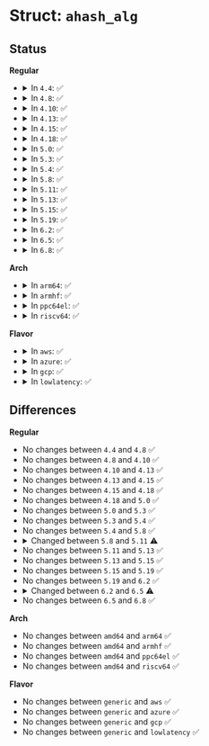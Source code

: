 # Struct: <code>ahash_alg</code>

## Status
<b>Regular</b>
<ul>
<li>
<details>
<summary>In <code>4.4</code>: ✅</summary>

```c
struct ahash_alg {
    int (*init)(struct ahash_request *);
    int (*update)(struct ahash_request *);
    int (*final)(struct ahash_request *);
    int (*finup)(struct ahash_request *);
    int (*digest)(struct ahash_request *);
    int (*export)(struct ahash_request *, void *);
    int (*import)(struct ahash_request *, const void *);
    int (*setkey)(struct crypto_ahash *, const u8 *, unsigned int);
    struct hash_alg_common halg;
};
```
</details>
</li>
<li>
<details>
<summary>In <code>4.8</code>: ✅</summary>

```c
struct ahash_alg {
    int (*init)(struct ahash_request *);
    int (*update)(struct ahash_request *);
    int (*final)(struct ahash_request *);
    int (*finup)(struct ahash_request *);
    int (*digest)(struct ahash_request *);
    int (*export)(struct ahash_request *, void *);
    int (*import)(struct ahash_request *, const void *);
    int (*setkey)(struct crypto_ahash *, const u8 *, unsigned int);
    struct hash_alg_common halg;
};
```
</details>
</li>
<li>
<details>
<summary>In <code>4.10</code>: ✅</summary>

```c
struct ahash_alg {
    int (*init)(struct ahash_request *);
    int (*update)(struct ahash_request *);
    int (*final)(struct ahash_request *);
    int (*finup)(struct ahash_request *);
    int (*digest)(struct ahash_request *);
    int (*export)(struct ahash_request *, void *);
    int (*import)(struct ahash_request *, const void *);
    int (*setkey)(struct crypto_ahash *, const u8 *, unsigned int);
    struct hash_alg_common halg;
};
```
</details>
</li>
<li>
<details>
<summary>In <code>4.13</code>: ✅</summary>

```c
struct ahash_alg {
    int (*init)(struct ahash_request *);
    int (*update)(struct ahash_request *);
    int (*final)(struct ahash_request *);
    int (*finup)(struct ahash_request *);
    int (*digest)(struct ahash_request *);
    int (*export)(struct ahash_request *, void *);
    int (*import)(struct ahash_request *, const void *);
    int (*setkey)(struct crypto_ahash *, const u8 *, unsigned int);
    struct hash_alg_common halg;
};
```
</details>
</li>
<li>
<details>
<summary>In <code>4.15</code>: ✅</summary>

```c
struct ahash_alg {
    int (*init)(struct ahash_request *);
    int (*update)(struct ahash_request *);
    int (*final)(struct ahash_request *);
    int (*finup)(struct ahash_request *);
    int (*digest)(struct ahash_request *);
    int (*export)(struct ahash_request *, void *);
    int (*import)(struct ahash_request *, const void *);
    int (*setkey)(struct crypto_ahash *, const u8 *, unsigned int);
    struct hash_alg_common halg;
};
```
</details>
</li>
<li>
<details>
<summary>In <code>4.18</code>: ✅</summary>

```c
struct ahash_alg {
    int (*init)(struct ahash_request *);
    int (*update)(struct ahash_request *);
    int (*final)(struct ahash_request *);
    int (*finup)(struct ahash_request *);
    int (*digest)(struct ahash_request *);
    int (*export)(struct ahash_request *, void *);
    int (*import)(struct ahash_request *, const void *);
    int (*setkey)(struct crypto_ahash *, const u8 *, unsigned int);
    struct hash_alg_common halg;
};
```
</details>
</li>
<li>
<details>
<summary>In <code>5.0</code>: ✅</summary>

```c
struct ahash_alg {
    int (*init)(struct ahash_request *);
    int (*update)(struct ahash_request *);
    int (*final)(struct ahash_request *);
    int (*finup)(struct ahash_request *);
    int (*digest)(struct ahash_request *);
    int (*export)(struct ahash_request *, void *);
    int (*import)(struct ahash_request *, const void *);
    int (*setkey)(struct crypto_ahash *, const u8 *, unsigned int);
    struct hash_alg_common halg;
};
```
</details>
</li>
<li>
<details>
<summary>In <code>5.3</code>: ✅</summary>

```c
struct ahash_alg {
    int (*init)(struct ahash_request *);
    int (*update)(struct ahash_request *);
    int (*final)(struct ahash_request *);
    int (*finup)(struct ahash_request *);
    int (*digest)(struct ahash_request *);
    int (*export)(struct ahash_request *, void *);
    int (*import)(struct ahash_request *, const void *);
    int (*setkey)(struct crypto_ahash *, const u8 *, unsigned int);
    struct hash_alg_common halg;
};
```
</details>
</li>
<li>
<details>
<summary>In <code>5.4</code>: ✅</summary>

```c
struct ahash_alg {
    int (*init)(struct ahash_request *);
    int (*update)(struct ahash_request *);
    int (*final)(struct ahash_request *);
    int (*finup)(struct ahash_request *);
    int (*digest)(struct ahash_request *);
    int (*export)(struct ahash_request *, void *);
    int (*import)(struct ahash_request *, const void *);
    int (*setkey)(struct crypto_ahash *, const u8 *, unsigned int);
    struct hash_alg_common halg;
};
```
</details>
</li>
<li>
<details>
<summary>In <code>5.8</code>: ✅</summary>

```c
struct ahash_alg {
    int (*init)(struct ahash_request *);
    int (*update)(struct ahash_request *);
    int (*final)(struct ahash_request *);
    int (*finup)(struct ahash_request *);
    int (*digest)(struct ahash_request *);
    int (*export)(struct ahash_request *, void *);
    int (*import)(struct ahash_request *, const void *);
    int (*setkey)(struct crypto_ahash *, const u8 *, unsigned int);
    struct hash_alg_common halg;
};
```
</details>
</li>
<li>
<details>
<summary>In <code>5.11</code>: ✅</summary>

```c
struct ahash_alg {
    int (*init)(struct ahash_request *);
    int (*update)(struct ahash_request *);
    int (*final)(struct ahash_request *);
    int (*finup)(struct ahash_request *);
    int (*digest)(struct ahash_request *);
    int (*export)(struct ahash_request *, void *);
    int (*import)(struct ahash_request *, const void *);
    int (*setkey)(struct crypto_ahash *, const u8 *, unsigned int);
    int (*init_tfm)(struct crypto_ahash *);
    void (*exit_tfm)(struct crypto_ahash *);
    struct hash_alg_common halg;
};
```
</details>
</li>
<li>
<details>
<summary>In <code>5.13</code>: ✅</summary>

```c
struct ahash_alg {
    int (*init)(struct ahash_request *);
    int (*update)(struct ahash_request *);
    int (*final)(struct ahash_request *);
    int (*finup)(struct ahash_request *);
    int (*digest)(struct ahash_request *);
    int (*export)(struct ahash_request *, void *);
    int (*import)(struct ahash_request *, const void *);
    int (*setkey)(struct crypto_ahash *, const u8 *, unsigned int);
    int (*init_tfm)(struct crypto_ahash *);
    void (*exit_tfm)(struct crypto_ahash *);
    struct hash_alg_common halg;
};
```
</details>
</li>
<li>
<details>
<summary>In <code>5.15</code>: ✅</summary>

```c
struct ahash_alg {
    int (*init)(struct ahash_request *);
    int (*update)(struct ahash_request *);
    int (*final)(struct ahash_request *);
    int (*finup)(struct ahash_request *);
    int (*digest)(struct ahash_request *);
    int (*export)(struct ahash_request *, void *);
    int (*import)(struct ahash_request *, const void *);
    int (*setkey)(struct crypto_ahash *, const u8 *, unsigned int);
    int (*init_tfm)(struct crypto_ahash *);
    void (*exit_tfm)(struct crypto_ahash *);
    struct hash_alg_common halg;
};
```
</details>
</li>
<li>
<details>
<summary>In <code>5.19</code>: ✅</summary>

```c
struct ahash_alg {
    int (*init)(struct ahash_request *);
    int (*update)(struct ahash_request *);
    int (*final)(struct ahash_request *);
    int (*finup)(struct ahash_request *);
    int (*digest)(struct ahash_request *);
    int (*export)(struct ahash_request *, void *);
    int (*import)(struct ahash_request *, const void *);
    int (*setkey)(struct crypto_ahash *, const u8 *, unsigned int);
    int (*init_tfm)(struct crypto_ahash *);
    void (*exit_tfm)(struct crypto_ahash *);
    struct hash_alg_common halg;
};
```
</details>
</li>
<li>
<details>
<summary>In <code>6.2</code>: ✅</summary>

```c
struct ahash_alg {
    int (*init)(struct ahash_request *);
    int (*update)(struct ahash_request *);
    int (*final)(struct ahash_request *);
    int (*finup)(struct ahash_request *);
    int (*digest)(struct ahash_request *);
    int (*export)(struct ahash_request *, void *);
    int (*import)(struct ahash_request *, const void *);
    int (*setkey)(struct crypto_ahash *, const u8 *, unsigned int);
    int (*init_tfm)(struct crypto_ahash *);
    void (*exit_tfm)(struct crypto_ahash *);
    struct hash_alg_common halg;
};
```
</details>
</li>
<li>
<details>
<summary>In <code>6.5</code>: ✅</summary>

```c
struct ahash_alg {
    int (*init)(struct ahash_request *);
    int (*update)(struct ahash_request *);
    int (*final)(struct ahash_request *);
    int (*finup)(struct ahash_request *);
    int (*digest)(struct ahash_request *);
    int (*export)(struct ahash_request *, void *);
    int (*import)(struct ahash_request *, const void *);
    int (*setkey)(struct crypto_ahash *, const u8 *, unsigned int);
    int (*init_tfm)(struct crypto_ahash *);
    void (*exit_tfm)(struct crypto_ahash *);
    int (*clone_tfm)(struct crypto_ahash *, struct crypto_ahash *);
    struct hash_alg_common halg;
};
```
</details>
</li>
<li>
<details>
<summary>In <code>6.8</code>: ✅</summary>

```c
struct ahash_alg {
    int (*init)(struct ahash_request *);
    int (*update)(struct ahash_request *);
    int (*final)(struct ahash_request *);
    int (*finup)(struct ahash_request *);
    int (*digest)(struct ahash_request *);
    int (*export)(struct ahash_request *, void *);
    int (*import)(struct ahash_request *, const void *);
    int (*setkey)(struct crypto_ahash *, const u8 *, unsigned int);
    int (*init_tfm)(struct crypto_ahash *);
    void (*exit_tfm)(struct crypto_ahash *);
    int (*clone_tfm)(struct crypto_ahash *, struct crypto_ahash *);
    struct hash_alg_common halg;
};
```
</details>
</li>
</ul>
<b>Arch</b>
<ul>
<li>
<details>
<summary>In <code>arm64</code>: ✅</summary>

```c
struct ahash_alg {
    int (*init)(struct ahash_request *);
    int (*update)(struct ahash_request *);
    int (*final)(struct ahash_request *);
    int (*finup)(struct ahash_request *);
    int (*digest)(struct ahash_request *);
    int (*export)(struct ahash_request *, void *);
    int (*import)(struct ahash_request *, const void *);
    int (*setkey)(struct crypto_ahash *, const u8 *, unsigned int);
    struct hash_alg_common halg;
};
```
</details>
</li>
<li>
<details>
<summary>In <code>armhf</code>: ✅</summary>

```c
struct ahash_alg {
    int (*init)(struct ahash_request *);
    int (*update)(struct ahash_request *);
    int (*final)(struct ahash_request *);
    int (*finup)(struct ahash_request *);
    int (*digest)(struct ahash_request *);
    int (*export)(struct ahash_request *, void *);
    int (*import)(struct ahash_request *, const void *);
    int (*setkey)(struct crypto_ahash *, const u8 *, unsigned int);
    struct hash_alg_common halg;
};
```
</details>
</li>
<li>
<details>
<summary>In <code>ppc64el</code>: ✅</summary>

```c
struct ahash_alg {
    int (*init)(struct ahash_request *);
    int (*update)(struct ahash_request *);
    int (*final)(struct ahash_request *);
    int (*finup)(struct ahash_request *);
    int (*digest)(struct ahash_request *);
    int (*export)(struct ahash_request *, void *);
    int (*import)(struct ahash_request *, const void *);
    int (*setkey)(struct crypto_ahash *, const u8 *, unsigned int);
    struct hash_alg_common halg;
};
```
</details>
</li>
<li>
<details>
<summary>In <code>riscv64</code>: ✅</summary>

```c
struct ahash_alg {
    int (*init)(struct ahash_request *);
    int (*update)(struct ahash_request *);
    int (*final)(struct ahash_request *);
    int (*finup)(struct ahash_request *);
    int (*digest)(struct ahash_request *);
    int (*export)(struct ahash_request *, void *);
    int (*import)(struct ahash_request *, const void *);
    int (*setkey)(struct crypto_ahash *, const u8 *, unsigned int);
    struct hash_alg_common halg;
};
```
</details>
</li>
</ul>
<b>Flavor</b>
<ul>
<li>
<details>
<summary>In <code>aws</code>: ✅</summary>

```c
struct ahash_alg {
    int (*init)(struct ahash_request *);
    int (*update)(struct ahash_request *);
    int (*final)(struct ahash_request *);
    int (*finup)(struct ahash_request *);
    int (*digest)(struct ahash_request *);
    int (*export)(struct ahash_request *, void *);
    int (*import)(struct ahash_request *, const void *);
    int (*setkey)(struct crypto_ahash *, const u8 *, unsigned int);
    struct hash_alg_common halg;
};
```
</details>
</li>
<li>
<details>
<summary>In <code>azure</code>: ✅</summary>

```c
struct ahash_alg {
    int (*init)(struct ahash_request *);
    int (*update)(struct ahash_request *);
    int (*final)(struct ahash_request *);
    int (*finup)(struct ahash_request *);
    int (*digest)(struct ahash_request *);
    int (*export)(struct ahash_request *, void *);
    int (*import)(struct ahash_request *, const void *);
    int (*setkey)(struct crypto_ahash *, const u8 *, unsigned int);
    struct hash_alg_common halg;
};
```
</details>
</li>
<li>
<details>
<summary>In <code>gcp</code>: ✅</summary>

```c
struct ahash_alg {
    int (*init)(struct ahash_request *);
    int (*update)(struct ahash_request *);
    int (*final)(struct ahash_request *);
    int (*finup)(struct ahash_request *);
    int (*digest)(struct ahash_request *);
    int (*export)(struct ahash_request *, void *);
    int (*import)(struct ahash_request *, const void *);
    int (*setkey)(struct crypto_ahash *, const u8 *, unsigned int);
    struct hash_alg_common halg;
};
```
</details>
</li>
<li>
<details>
<summary>In <code>lowlatency</code>: ✅</summary>

```c
struct ahash_alg {
    int (*init)(struct ahash_request *);
    int (*update)(struct ahash_request *);
    int (*final)(struct ahash_request *);
    int (*finup)(struct ahash_request *);
    int (*digest)(struct ahash_request *);
    int (*export)(struct ahash_request *, void *);
    int (*import)(struct ahash_request *, const void *);
    int (*setkey)(struct crypto_ahash *, const u8 *, unsigned int);
    struct hash_alg_common halg;
};
```
</details>
</li>
</ul>

## Differences
<b>Regular</b>
<ul>
<li>
No changes between <code>4.4</code> and <code>4.8</code> ✅
</li>
<li>
No changes between <code>4.8</code> and <code>4.10</code> ✅
</li>
<li>
No changes between <code>4.10</code> and <code>4.13</code> ✅
</li>
<li>
No changes between <code>4.13</code> and <code>4.15</code> ✅
</li>
<li>
No changes between <code>4.15</code> and <code>4.18</code> ✅
</li>
<li>
No changes between <code>4.18</code> and <code>5.0</code> ✅
</li>
<li>
No changes between <code>5.0</code> and <code>5.3</code> ✅
</li>
<li>
No changes between <code>5.3</code> and <code>5.4</code> ✅
</li>
<li>
No changes between <code>5.4</code> and <code>5.8</code> ✅
</li>
<li>
<details>
<summary>Changed between <code>5.8</code> and <code>5.11</code> ⚠️</summary>
<ul>
<li>
<b>Field added. </b>
<code>int (*init_tfm)(struct crypto_ahash *)</code>
</li>
<li>
<b>Field added. </b>
<code>void (*exit_tfm)(struct crypto_ahash *)</code>
</li>
</ul>
</details>
</li>
<li>
No changes between <code>5.11</code> and <code>5.13</code> ✅
</li>
<li>
No changes between <code>5.13</code> and <code>5.15</code> ✅
</li>
<li>
No changes between <code>5.15</code> and <code>5.19</code> ✅
</li>
<li>
No changes between <code>5.19</code> and <code>6.2</code> ✅
</li>
<li>
<details>
<summary>Changed between <code>6.2</code> and <code>6.5</code> ⚠️</summary>
<ul>
<li>
<b>Field added. </b>
<code>int (*clone_tfm)(struct crypto_ahash *, struct crypto_ahash *)</code>
</li>
</ul>
</details>
</li>
<li>
No changes between <code>6.5</code> and <code>6.8</code> ✅
</li>
</ul>
<b>Arch</b>
<ul>
<li>
No changes between <code>amd64</code> and <code>arm64</code> ✅
</li>
<li>
No changes between <code>amd64</code> and <code>armhf</code> ✅
</li>
<li>
No changes between <code>amd64</code> and <code>ppc64el</code> ✅
</li>
<li>
No changes between <code>amd64</code> and <code>riscv64</code> ✅
</li>
</ul>
<b>Flavor</b>
<ul>
<li>
No changes between <code>generic</code> and <code>aws</code> ✅
</li>
<li>
No changes between <code>generic</code> and <code>azure</code> ✅
</li>
<li>
No changes between <code>generic</code> and <code>gcp</code> ✅
</li>
<li>
No changes between <code>generic</code> and <code>lowlatency</code> ✅
</li>
</ul>
